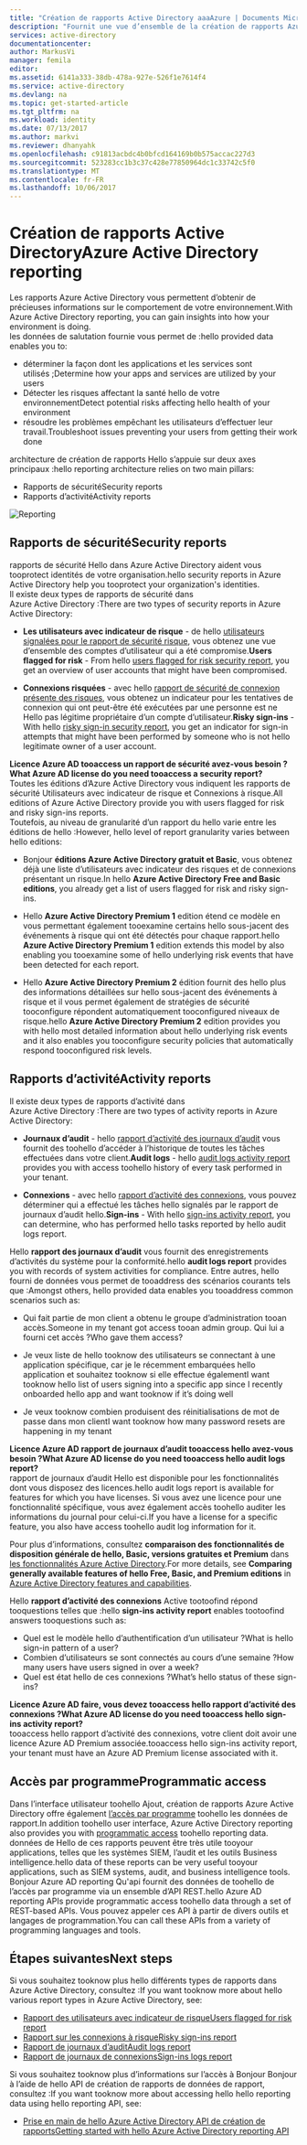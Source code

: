 ```yaml
---
title: "Création de rapports Active Directory aaaAzure | Documents Microsoft"
description: "Fournit une vue d’ensemble de la création de rapports Azure Active Directory."
services: active-directory
documentationcenter: 
author: MarkusVi
manager: femila
editor: 
ms.assetid: 6141a333-38db-478a-927e-526f1e7614f4
ms.service: active-directory
ms.devlang: na
ms.topic: get-started-article
ms.tgt_pltfrm: na
ms.workload: identity
ms.date: 07/13/2017
ms.author: markvi
ms.reviewer: dhanyahk
ms.openlocfilehash: c91813acbdc4b0bfcd164169b0b575accac227d3
ms.sourcegitcommit: 523283cc1b3c37c428e77850964dc1c33742c5f0
ms.translationtype: MT
ms.contentlocale: fr-FR
ms.lasthandoff: 10/06/2017
---
```

# <a name="azure-active-directory-reporting"></a><span data-ttu-id="5904b-103">Création de rapports Active Directory</span><span class="sxs-lookup"><span data-stu-id="5904b-103">Azure Active Directory reporting</span></span>

<span data-ttu-id="5904b-104">Les rapports Azure Active Directory vous permettent d’obtenir de précieuses informations sur le comportement de votre environnement.</span><span class="sxs-lookup"><span data-stu-id="5904b-104">With Azure Active Directory reporting, you can gain insights into how your environment is doing.</span></span>  
<span data-ttu-id="5904b-105">les données de salutation fournie vous permet de :</span><span class="sxs-lookup"><span data-stu-id="5904b-105">hello provided data enables you to:</span></span>

- <span data-ttu-id="5904b-106">déterminer la façon dont les applications et les services sont utilisés ;</span><span class="sxs-lookup"><span data-stu-id="5904b-106">Determine how your apps and services are utilized by your users</span></span>
- <span data-ttu-id="5904b-107">Détecter les risques affectant la santé hello de votre environnement</span><span class="sxs-lookup"><span data-stu-id="5904b-107">Detect potential risks affecting hello health of your environment</span></span>
- <span data-ttu-id="5904b-108">résoudre les problèmes empêchant les utilisateurs d’effectuer leur travail.</span><span class="sxs-lookup"><span data-stu-id="5904b-108">Troubleshoot issues preventing your users from getting their work done</span></span>  

<span data-ttu-id="5904b-109">architecture de création de rapports Hello s’appuie sur deux axes principaux :</span><span class="sxs-lookup"><span data-stu-id="5904b-109">hello reporting architecture relies on two main pillars:</span></span>

- <span data-ttu-id="5904b-110">Rapports de sécurité</span><span class="sxs-lookup"><span data-stu-id="5904b-110">Security reports</span></span>
- <span data-ttu-id="5904b-111">Rapports d’activité</span><span class="sxs-lookup"><span data-stu-id="5904b-111">Activity reports</span></span>

![Reporting](./media/active-directory-reporting-azure-portal/01.png)



## <a name="security-reports"></a><span data-ttu-id="5904b-113">Rapports de sécurité</span><span class="sxs-lookup"><span data-stu-id="5904b-113">Security reports</span></span>

<span data-ttu-id="5904b-114">rapports de sécurité Hello dans Azure Active Directory aident vous tooprotect identités de votre organisation.</span><span class="sxs-lookup"><span data-stu-id="5904b-114">hello security reports in Azure Active Directory help you tooprotect your organization's identities.</span></span>  
<span data-ttu-id="5904b-115">Il existe deux types de rapports de sécurité dans Azure Active Directory :</span><span class="sxs-lookup"><span data-stu-id="5904b-115">There are two types of security reports in Azure Active Directory:</span></span>

- <span data-ttu-id="5904b-116">**Les utilisateurs avec indicateur de risque** - de hello [utilisateurs signalées pour le rapport de sécurité risque](active-directory-reporting-security-user-at-risk.md), vous obtenez une vue d’ensemble des comptes d’utilisateur qui a été compromise.</span><span class="sxs-lookup"><span data-stu-id="5904b-116">**Users flagged for risk** - From hello [users flagged for risk security report](active-directory-reporting-security-user-at-risk.md), you get an overview of user accounts that might have been compromised.</span></span>

- <span data-ttu-id="5904b-117">**Connexions risquées** - avec hello [rapport de sécurité de connexion présente des risques](active-directory-reporting-security-risky-sign-ins.md), vous obtenez un indicateur pour les tentatives de connexion qui ont peut-être été exécutées par une personne est ne Hello pas légitime propriétaire d’un compte d’utilisateur.</span><span class="sxs-lookup"><span data-stu-id="5904b-117">**Risky sign-ins** - With hello [risky sign-in security report](active-directory-reporting-security-risky-sign-ins.md), you get an indicator for sign-in attempts that might have been performed by someone who is not hello legitimate owner of a user account.</span></span> 

<span data-ttu-id="5904b-118">**Licence Azure AD tooaccess un rapport de sécurité avez-vous besoin ?**</span><span class="sxs-lookup"><span data-stu-id="5904b-118">**What Azure AD license do you need tooaccess a security report?**</span></span>  
<span data-ttu-id="5904b-119">Toutes les éditions d’Azure Active Directory vous indiquent les rapports de sécurité Utilisateurs avec indicateur de risque et Connexions à risque.</span><span class="sxs-lookup"><span data-stu-id="5904b-119">All editions of Azure Active Directory provide you with users flagged for risk and risky sign-ins reports.</span></span>  
<span data-ttu-id="5904b-120">Toutefois, au niveau de granularité d’un rapport du hello varie entre les éditions de hello :</span><span class="sxs-lookup"><span data-stu-id="5904b-120">However, hello level of report granularity varies between hello editions:</span></span> 

- <span data-ttu-id="5904b-121">Bonjour **éditions Azure Active Directory gratuit et Basic**, vous obtenez déjà une liste d’utilisateurs avec indicateur des risques et de connexions présentant un risque.</span><span class="sxs-lookup"><span data-stu-id="5904b-121">In hello **Azure Active Directory Free and Basic editions**, you already get a list of users flagged for risk and risky sign-ins.</span></span> 

- <span data-ttu-id="5904b-122">Hello **Azure Active Directory Premium 1** edition étend ce modèle en vous permettant également tooexamine certains hello sous-jacent des événements à risque qui ont été détectés pour chaque rapport.</span><span class="sxs-lookup"><span data-stu-id="5904b-122">hello **Azure Active Directory Premium 1** edition extends this model by also enabling you tooexamine some of hello underlying risk events that have been detected for each report.</span></span> 

- <span data-ttu-id="5904b-123">Hello **Azure Active Directory Premium 2** édition fournit des hello plus des informations détaillées sur hello sous-jacent des événements à risque et il vous permet également de stratégies de sécurité tooconfigure répondent automatiquement tooconfigured niveaux de risque.</span><span class="sxs-lookup"><span data-stu-id="5904b-123">hello **Azure Active Directory Premium 2** edition provides you with hello most detailed information about hello underlying risk events and it also enables you tooconfigure security policies that automatically respond tooconfigured risk levels.</span></span>


## <a name="activity-reports"></a><span data-ttu-id="5904b-124">Rapports d’activité</span><span class="sxs-lookup"><span data-stu-id="5904b-124">Activity reports</span></span>

<span data-ttu-id="5904b-125">Il existe deux types de rapports d’activité dans Azure Active Directory :</span><span class="sxs-lookup"><span data-stu-id="5904b-125">There are two types of activity reports in Azure Active Directory:</span></span>

- <span data-ttu-id="5904b-126">**Journaux d’audit** - hello [rapport d’activité des journaux d’audit](active-directory-reporting-activity-audit-logs.md) vous fournit des toohello d’accéder à l’historique de toutes les tâches effectuées dans votre client.</span><span class="sxs-lookup"><span data-stu-id="5904b-126">**Audit logs** - hello [audit logs activity report](active-directory-reporting-activity-audit-logs.md) provides you with access toohello history of every task performed in your tenant.</span></span>

- <span data-ttu-id="5904b-127">**Connexions** - avec hello [rapport d’activité des connexions](active-directory-reporting-activity-sign-ins.md), vous pouvez déterminer qui a effectué les tâches hello signalés par le rapport de journaux d’audit hello.</span><span class="sxs-lookup"><span data-stu-id="5904b-127">**Sign-ins** -  With hello [sign-ins activity report](active-directory-reporting-activity-sign-ins.md), you can determine, who has performed hello tasks reported by hello audit logs report.</span></span>



<span data-ttu-id="5904b-128">Hello **rapport des journaux d’audit** vous fournit des enregistrements d’activités du système pour la conformité.</span><span class="sxs-lookup"><span data-stu-id="5904b-128">hello **audit logs report** provides you with records of system activities for compliance.</span></span>
<span data-ttu-id="5904b-129">Entre autres, hello fourni de données vous permet de tooaddress des scénarios courants tels que :</span><span class="sxs-lookup"><span data-stu-id="5904b-129">Amongst others, hello provided data enables you tooaddress common scenarios such as:</span></span>

- <span data-ttu-id="5904b-130">Qui fait partie de mon client a obtenu le groupe d’administration tooan accès.</span><span class="sxs-lookup"><span data-stu-id="5904b-130">Someone in my tenant got access tooan admin group.</span></span> <span data-ttu-id="5904b-131">Qui lui a fourni cet accès ?</span><span class="sxs-lookup"><span data-stu-id="5904b-131">Who gave them access?</span></span> 

- <span data-ttu-id="5904b-132">Je veux liste de hello tooknow des utilisateurs se connectant à une application spécifique, car je le récemment embarquées hello application et souhaitez tooknow si elle effectue également</span><span class="sxs-lookup"><span data-stu-id="5904b-132">I want tooknow hello list of users signing into a specific app since I recently onboarded hello app and want tooknow if it’s doing well</span></span>

- <span data-ttu-id="5904b-133">Je veux tooknow combien produisent des réinitialisations de mot de passe dans mon client</span><span class="sxs-lookup"><span data-stu-id="5904b-133">I want tooknow how many password resets are happening in my tenant</span></span>


<span data-ttu-id="5904b-134">**Licence Azure AD rapport de journaux d’audit tooaccess hello avez-vous besoin ?**</span><span class="sxs-lookup"><span data-stu-id="5904b-134">**What Azure AD license do you need tooaccess hello audit logs report?**</span></span>  
<span data-ttu-id="5904b-135">rapport de journaux d’audit Hello est disponible pour les fonctionnalités dont vous disposez des licences.</span><span class="sxs-lookup"><span data-stu-id="5904b-135">hello audit logs report is available for features for which you have licenses.</span></span> <span data-ttu-id="5904b-136">Si vous avez une licence pour une fonctionnalité spécifique, vous avez également accès toohello auditer les informations du journal pour celui-ci.</span><span class="sxs-lookup"><span data-stu-id="5904b-136">If you have a license for a specific feature, you also have access toohello audit log information for it.</span></span>

<span data-ttu-id="5904b-137">Pour plus d’informations, consultez **comparaison des fonctionnalités de disposition générale de hello, Basic, versions gratuites et Premium** dans [les fonctionnalités Azure Active Directory](https://www.microsoft.com/cloud-platform/azure-active-directory-features).</span><span class="sxs-lookup"><span data-stu-id="5904b-137">For more details, see **Comparing generally available features of hello Free, Basic, and Premium editions** in [Azure Active Directory features and capabilities](https://www.microsoft.com/cloud-platform/azure-active-directory-features).</span></span>   



<span data-ttu-id="5904b-138">Hello **rapport d’activité des connexions** Active tootoofind répond tooquestions telles que :</span><span class="sxs-lookup"><span data-stu-id="5904b-138">hello **sign-ins activity report** enables tootoofind answers tooquestions such as:</span></span>

- <span data-ttu-id="5904b-139">Quel est le modèle hello d’authentification d’un utilisateur ?</span><span class="sxs-lookup"><span data-stu-id="5904b-139">What is hello sign-in pattern of a user?</span></span>
- <span data-ttu-id="5904b-140">Combien d’utilisateurs se sont connectés au cours d’une semaine ?</span><span class="sxs-lookup"><span data-stu-id="5904b-140">How many users have users signed in over a week?</span></span>
- <span data-ttu-id="5904b-141">Quel est état hello de ces connexions ?</span><span class="sxs-lookup"><span data-stu-id="5904b-141">What’s hello status of these sign-ins?</span></span>


<span data-ttu-id="5904b-142">**Licence Azure AD faire, vous devez tooaccess hello rapport d’activité des connexions ?**</span><span class="sxs-lookup"><span data-stu-id="5904b-142">**What Azure AD license do you need tooaccess hello sign-ins activity report?**</span></span>  
<span data-ttu-id="5904b-143">tooaccess hello rapport d’activité des connexions, votre client doit avoir une licence Azure AD Premium associée.</span><span class="sxs-lookup"><span data-stu-id="5904b-143">tooaccess hello sign-ins activity report, your tenant must have an Azure AD Premium license associated with it.</span></span>


## <a name="programmatic-access"></a><span data-ttu-id="5904b-144">Accès par programme</span><span class="sxs-lookup"><span data-stu-id="5904b-144">Programmatic access</span></span>

<span data-ttu-id="5904b-145">Dans l’interface utilisateur toohello Ajout, création de rapports Azure Active Directory offre également [l’accès par programme](active-directory-reporting-api-getting-started-azure-portal.md) toohello les données de rapport.</span><span class="sxs-lookup"><span data-stu-id="5904b-145">In addition toohello user interface, Azure Active Directory reporting also provides you with [programmatic access](active-directory-reporting-api-getting-started-azure-portal.md) toohello reporting data.</span></span> <span data-ttu-id="5904b-146">données de Hello de ces rapports peuvent être très utile tooyour applications, telles que les systèmes SIEM, l’audit et les outils Business intelligence.</span><span class="sxs-lookup"><span data-stu-id="5904b-146">hello data of these reports can be very useful tooyour applications, such as SIEM systems, audit, and business intelligence tools.</span></span> <span data-ttu-id="5904b-147">Bonjour Azure AD reporting Qu'api fournit des données de toohello de l’accès par programme via un ensemble d’API REST.</span><span class="sxs-lookup"><span data-stu-id="5904b-147">hello Azure AD reporting APIs provide programmatic access toohello data through a set of REST-based APIs.</span></span> <span data-ttu-id="5904b-148">Vous pouvez appeler ces API à partir de divers outils et langages de programmation.</span><span class="sxs-lookup"><span data-stu-id="5904b-148">You can call these APIs from a variety of programming languages and tools.</span></span> 


## <a name="next-steps"></a><span data-ttu-id="5904b-149">Étapes suivantes</span><span class="sxs-lookup"><span data-stu-id="5904b-149">Next steps</span></span>

<span data-ttu-id="5904b-150">Si vous souhaitez tooknow plus hello différents types de rapports dans Azure Active Directory, consultez :</span><span class="sxs-lookup"><span data-stu-id="5904b-150">If you want tooknow more about hello various report types in Azure Active Directory, see:</span></span>

- [<span data-ttu-id="5904b-151">Rapport des utilisateurs avec indicateur de risque</span><span class="sxs-lookup"><span data-stu-id="5904b-151">Users flagged for risk report</span></span>](active-directory-reporting-security-user-at-risk.md)
- [<span data-ttu-id="5904b-152">Rapport sur les connexions à risque</span><span class="sxs-lookup"><span data-stu-id="5904b-152">Risky sign-ins report</span></span>](active-directory-reporting-security-risky-sign-ins.md)
- [<span data-ttu-id="5904b-153">Rapport de journaux d’audit</span><span class="sxs-lookup"><span data-stu-id="5904b-153">Audit logs report</span></span>](active-directory-reporting-activity-audit-logs.md)
- [<span data-ttu-id="5904b-154">Rapport de journaux de connexions</span><span class="sxs-lookup"><span data-stu-id="5904b-154">Sign-ins logs report</span></span>](active-directory-reporting-activity-sign-ins.md)

<span data-ttu-id="5904b-155">Si vous souhaitez tooknow plus d’informations sur l’accès à Bonjour Bonjour à l’aide de hello API de création de rapports de données de rapport, consultez :</span><span class="sxs-lookup"><span data-stu-id="5904b-155">If you want tooknow more about accessing hello hello reporting data using hello reporting API, see:</span></span> 

- [<span data-ttu-id="5904b-156">Prise en main de hello Azure Active Directory API de création de rapports</span><span class="sxs-lookup"><span data-stu-id="5904b-156">Getting started with hello Azure Active Directory reporting API</span></span>](active-directory-reporting-api-getting-started-azure-portal.md)


<!--Image references-->
[1]: ./media/active-directory-reporting-azure-portal/ic195031.png